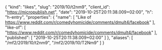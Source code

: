 {
  "kind": "likes",
  "slug": "2019/10/t2nm9",
  "client_id": "https://micropublish.net",
  "date": "2019-10-25T20:11:38.009+02:00",
  "h": "h-entry",
  "properties": {
    "name": [
      "Like of https://www.reddit.com/r/comedyhomicide/comments/dmult4/facebook"
    ],
    "like-of": [
      "https://www.reddit.com/r/comedyhomicide/comments/dmult4/facebook"
    ],
    "published": [
      "2019-10-25T20:11:38.009+02:00"
    ]
  },
  "aliases": [
    "/mf2/2019/10/t2nm9",
    "/mf2/2019/10/T2Nm9"
  ]
}
